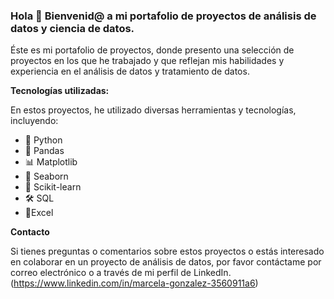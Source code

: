 ### Hola 👋 Bienvenid@ a mi portafolio de proyectos de análisis de datos y ciencia de datos.

Éste es mi portafolio de proyectos, donde presento una selección de proyectos en los que he trabajado y que reflejan mis habilidades y experiencia en el análisis de datos y tratamiento de datos.

**Tecnologías utilizadas:**

En estos proyectos, he utilizado diversas herramientas y tecnologías, incluyendo:

- 🚀 Python
- 🐼 Pandas
- 📊 Matplotlib
- 🎢 Seaborn
- 🎡 Scikit-learn
- 🛠 SQL
- 📌Excel


**Contacto**

Si tienes preguntas o comentarios sobre estos proyectos o estás interesado en colaborar en un proyecto de análisis de datos, por favor contáctame por correo electrónico o a través de mi perfil de LinkedIn. 
(https://www.linkedin.com/in/marcela-gonzalez-3560911a6)

